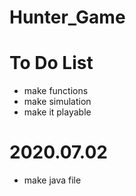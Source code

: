 # Hunter_Game

# To Do List
- make functions
- make simulation
- make it playable
# 2020.07.02
- make java file
